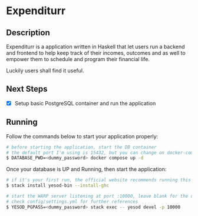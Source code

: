 # Expenditurr

## Description

Expenditurr is a application written in Haskell that let users run a backend and frontend to help
keep track of their incomes, outcomes and as well to empower them to schedule and program their financial
life.

Luckily users shall find it useful.

## Next Steps

- [x] Setup basic PostgreSQL container and run the application

## Running

Follow the commands below to start your application properly:

```bash
# before starting the application, start the DB container
# the default port I'm using is 15432, but you can change on docker-compose.yml
$ DATABASE_PWD=<dummy_password> docker compose up -d
```

Once your database is UP and Running, then start the application:

```bash
# if it's your first run, the official website recommends running this command before
$ stack install yesod-bin --install-ghc

# start the WARP server listening at port :10000, leave blank for the default :3000
# check config/settings.yml for further references
$ YESOD_PGPASS=<dummy_password> stack exec -- yesod devel -p 10000
```
